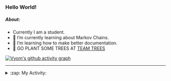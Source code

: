 ### Hello World!

##### About:
- Currently I am a student.
- 🌱 I’m currently learning about Markov Chains.
- 🌱 I’m learning how to make better documentation.
- 🌱 GO PLANT SOME TREES AT [TEAM TREES](https://teamtrees.org/)

[![Vyom's github activity graph](https://activity-graph.herokuapp.com/graph?username=Vyvy-vi)](https://github.com/ashutosh00710/github-readme-activity-graph)

---
<details>
  <summary>:zap: My Activity:</summary>
  
<!--START_SECTION:waka-->
![Code Time](http://img.shields.io/badge/Code%20Time-798%20hrs%2010%20mins-blue)

**I'm a Night 🦉** 

```text
🌞 Morning    71 commits     ██░░░░░░░░░░░░░░░░░░░░░░░   9.0% 
🌆 Daytime    186 commits    ██████░░░░░░░░░░░░░░░░░░░   23.57% 
🌃 Evening    269 commits    ████████░░░░░░░░░░░░░░░░░   34.09% 
🌙 Night      263 commits    ████████░░░░░░░░░░░░░░░░░   33.33%

```
📅 **I'm Most Productive on Sunday** 

```text
Monday       75 commits     ██░░░░░░░░░░░░░░░░░░░░░░░   9.51% 
Tuesday      130 commits    ████░░░░░░░░░░░░░░░░░░░░░   16.48% 
Wednesday    125 commits    ████░░░░░░░░░░░░░░░░░░░░░   15.84% 
Thursday     106 commits    ███░░░░░░░░░░░░░░░░░░░░░░   13.43% 
Friday       101 commits    ███░░░░░░░░░░░░░░░░░░░░░░   12.8% 
Saturday     88 commits     ██░░░░░░░░░░░░░░░░░░░░░░░   11.15% 
Sunday       164 commits    █████░░░░░░░░░░░░░░░░░░░░   20.79%

```


📊 **This Week I Spent My Time On** 

```text
🔥 Editors: 
VS Code                  2 hrs 56 mins       █████████████████████░░░░   85.98% 
Vim                      28 mins             ███░░░░░░░░░░░░░░░░░░░░░░   14.02%

🐱‍💻 Projects: 
CSF                      1 hr 20 mins        █████████░░░░░░░░░░░░░░░░   39.03% 
Quiz-bot                 53 mins             ██████░░░░░░░░░░░░░░░░░░░   26.13% 
62864373                 18 mins             ██░░░░░░░░░░░░░░░░░░░░░░░   9.21% 
Unknown Project          17 mins             ██░░░░░░░░░░░░░░░░░░░░░░░   8.61% 
praise_backend_js        13 mins             █░░░░░░░░░░░░░░░░░░░░░░░░   6.6%

```


 Last Updated on 25/05/2022 12:05:01 UTC
<!--END_SECTION:waka-->
</details>
